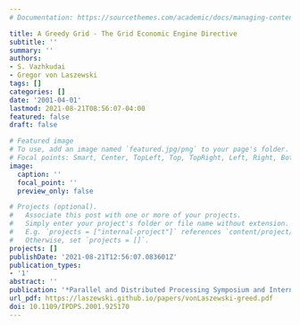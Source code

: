 ```yaml
---
# Documentation: https://sourcethemes.com/academic/docs/managing-content/

title: A Greedy Grid - The Grid Economic Engine Directive
subtitle: ''
summary: ''
authors:
- S. Vazhkudai
- Gregor von Laszewski
tags: []
categories: []
date: '2001-04-01'
lastmod: 2021-08-21T08:56:07-04:00
featured: false
draft: false

# Featured image
# To use, add an image named `featured.jpg/png` to your page's folder.
# Focal points: Smart, Center, TopLeft, Top, TopRight, Left, Right, BottomLeft, Bottom, BottomRight.
image:
  caption: ''
  focal_point: ''
  preview_only: false

# Projects (optional).
#   Associate this post with one or more of your projects.
#   Simply enter your project's folder or file name without extension.
#   E.g. `projects = ["internal-project"]` references `content/project/deep-learning/index.md`.
#   Otherwise, set `projects = []`.
projects: []
publishDate: '2021-08-21T12:56:07.083601Z'
publication_types:
- '1'
abstract: ''
publication: '*Parallel and Distributed Processing Symposium and International*'
url_pdf: https://laszewski.github.io/papers/vonLaszewski-greed.pdf
doi: 10.1109/IPDPS.2001.925170
---
```

